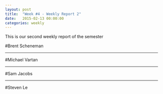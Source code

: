 ```yaml
---
layout: post
title:  "Week #4 - Weekly Report 2"
date:   2015-02-13 00:00:00
categories: weekly
---
```


This is our second weekly report of the semester

#Brent Scheneman

---

#Michael Vartan

---

#Sam Jacobs

---

#Steven Le
